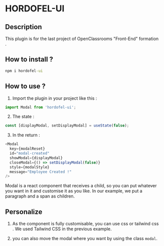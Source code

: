 # HORDOFEL-UI

## Description

This plugin is for the last project of OpenClassrooms "Front-End" formation .

## How to install ?

```cmd
npm i hordofel-ui
```

## How to use ?

1. Import the plugin in your project like this :

```javascript
import Modal from 'hordofel-ui';
```

2. The state :

```javascript
const [displayModal, setDisplayModal] = useState(false);
```

3. In the return :

```js
<Modal
  key={modalReset}
  id="modal-created"
  showModal={displayModal}
  closeModal={() => setDisplayModal(false)}
  style={modalStyle}
  message="Employee Created !"
/>
```

Modal is a react component that receives a child, so you can put whatever you want in it and customise it as you like. In our example, we put a paragraph and a span as children.

## Personalize

1. As the component is fully customisable, you can use css or tailwind css . We used Tailwind CSS in the previous example.

2. you can also move the modal where you want by using the class `modal`.
